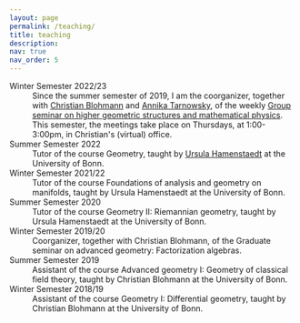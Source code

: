 ```yaml
---
layout: page
permalink: /teaching/
title: teaching
description:
nav: true
nav_order: 5
---
```


<dl>
  <dt>Winter Semester 2022/23</dt>
  <dd>Since the summer semester of 2019, I am the coorganizer, together with <a href="https://people.mpim-bonn.mpg.de/blohmann/">Christian Blohmann</a> and <a href="https://guests.mpim-bonn.mpg.de/tarnowsky/">Annika Tarnowsky</a>, of the weekly <a href="https://www.mpim-bonn.mpg.de/node/10904">Group seminar on higher geometric structures and mathematical physics</a>. This semester, the meetings take place on Thursdays, at 1:00-3:00pm, in Christian's (virtual) office.</dd>
  <dt>Summer Semester 2022</dt>
  <dd>Tutor of the course Geometry, taught by <a href="https://www.math.uni-bonn.de/people/ursula/">Ursula Hamenstaedt</a> at the University of Bonn.</dd>
  <dt>Winter Semester 2021/22</dt>
  <dd>Tutor of the course Foundations of analysis and geometry on manifolds, taught by Ursula Hamenstaedt at the University of Bonn.</dd>
  <dt>Summer Semester 2020</dt>
  <dd>Tutor of the course Geometry II: Riemannian geometry, taught by Ursula Hamenstaedt at the University of Bonn.</dd>
  <dt>Winter Semester 2019/20</dt>
  <dd>Coorganizer, together with Christian Blohmann, of the Graduate seminar on advanced geometry: Factorization algebras.</dd>
  <dt>Summer Semester 2019</dt>
  <dd>Assistant of the course Advanced geometry I: Geometry of classical field theory, taught by Christian Blohmann at the University of Bonn.</dd>
  <dt>Winter Semester 2018/19</dt>
  <dd>Assistant of the course Geometry I: Differential geometry, taught by Christian Blohmann at the University of Bonn.</dd>
</dl>